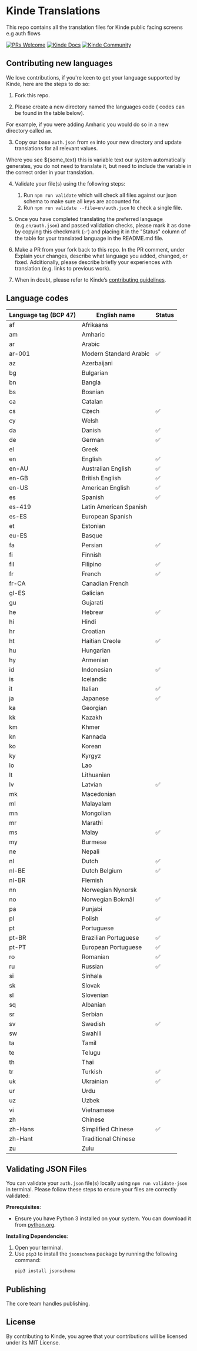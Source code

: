 # Kinde Translations

This repo contains all the translation files for Kinde public facing screens e.g auth flows

[![PRs Welcome](https://img.shields.io/badge/PRs-welcome-brightgreen.svg?style=flat-square)](https://makeapullrequest.com) [![Kinde Docs](https://img.shields.io/badge/Kinde-Docs-eee?style=flat-square)](https://kinde.com/docs/) [![Kinde Community](https://img.shields.io/badge/Kinde-Community-eee?style=flat-square)](https://thekindecommunity.slack.com)

## Contributing new languages

We love contributions, if you're keen to get your language supported by Kinde, here are the steps to do so:

1. Fork this repo.

2. Please create a new directory named the languages code ( codes can be found in the table below).

For example, if you were adding Amharic you would do so in a new directory called `am`.

3. Copy our base `auth.json` from `en` into your new directory and update translations for all relevant values.

Where you see ${some_text} this is variable text our system automatically generates, you do not need to translate it, but need to include the variable in the correct order in your translation.

4. Validate your file(s) using the following steps:

   1. Run `npm run validate` which will check all files against our json schema to make sure all keys are accounted for.
   2. Run `npm run validate --file=en/auth.json` to check a single file.

5. Once you have completed translating the preferred language (e.g.`en/auth.json`) and passed validation checks, please mark it as done by copying this checkmark (✅) and placing it in the "Status" column of the table for your translated language in the README.md file.

6. Make a PR from your fork back to this repo. In the PR comment, under Explain your changes, describe what language you added, changed, or fixed. Additionally, please describe briefly your experiences with translation (e.g. links to previous work). 

7. When in doubt, please refer to Kinde’s [contributing guidelines](https://github.com/kinde-oss/.github/blob/489e2ca9c3307c2b2e098a885e22f2239116394a/CONTRIBUTING.md).

## Language codes

| Language tag (BCP 47) | English name           |Status
| --------------------- | ---------------------- |----------------------
| af                    | Afrikaans              |
| am                    | Amharic                |
| ar                    | Arabic                 |
| ar-001                | Modern Standard Arabic |✅
| az                    | Azerbaijani            |
| bg                    | Bulgarian              |
| bn                    | Bangla                 |
| bs                    | Bosnian                |
| ca                    | Catalan                |
| cs                    | Czech                  |✅
| cy                    | Welsh                  |
| da                    | Danish                 |✅
| de                    | German                 |✅
| el                    | Greek                  |
| en                    | English                |✅
| en-AU                 | Australian English     |✅
| en-GB                 | British English        |✅
| en-US                 | American English       |✅
| es                    | Spanish                |✅
| es-419                | Latin American Spanish |
| es-ES                 | European Spanish       |
| et                    | Estonian               |
| eu-ES                 | Basque                 |
| fa                    | Persian                |✅
| fi                    | Finnish                |
| fil                   | Filipino               |✅
| fr                    | French                 |✅
| fr-CA                 | Canadian French        |
| gl-ES                 | Galician               |
| gu                    | Gujarati               |
| he                    | Hebrew                 |✅
| hi                    | Hindi                  |
| hr                    | Croatian               |
| ht                    | Haitian Creole         |✅
| hu                    | Hungarian              |
| hy                    | Armenian               |
| id                    | Indonesian             |✅
| is                    | Icelandic              |
| it                    | Italian                |✅
| ja                    | Japanese               |✅
| ka                    | Georgian               |
| kk                    | Kazakh                 |
| km                    | Khmer                  |
| kn                    | Kannada                |
| ko                    | Korean                 |
| ky                    | Kyrgyz                 |
| lo                    | Lao                    |
| lt                    | Lithuanian             |
| lv                    | Latvian                |✅
| mk                    | Macedonian             |
| ml                    | Malayalam              |
| mn                    | Mongolian              |
| mr                    | Marathi                |
| ms                    | Malay                  |✅
| my                    | Burmese                |
| ne                    | Nepali                 |
| nl                    | Dutch                  |✅
| nl-BE                 | Dutch Belgium          |✅
| nl-BR                 | Flemish                |
| nn                    | Norwegian Nynorsk      |
| no                    | Norwegian Bokmål       |✅
| pa                    | Punjabi                |
| pl                    | Polish                 |✅
| pt                    | Portuguese             |
| pt-BR                 | Brazilian Portuguese   |✅
| pt-PT                 | European Portuguese    |✅
| ro                    | Romanian               |✅
| ru                    | Russian                |✅
| si                    | Sinhala                |
| sk                    | Slovak                 |
| sl                    | Slovenian              |
| sq                    | Albanian               |
| sr                    | Serbian                |
| sv                    | Swedish                |✅
| sw                    | Swahili                |
| ta                    | Tamil                  |
| te                    | Telugu                 |
| th                    | Thai                   |
| tr                    | Turkish                |✅
| uk                    | Ukrainian              |✅
| ur                    | Urdu                   |
| uz                    | Uzbek                  |
| vi                    | Vietnamese             |
| zh                    | Chinese                |
| zh-Hans               | Simplified Chinese     |✅
| zh-Hant               | Traditional Chinese    |
| zu                    | Zulu                   |

## Validating JSON Files

You can validate your `auth.json` file(s) locally using `npm run validate-json` in terminal. Please follow these steps to ensure your files are correctly validated:

**Prerequisites**:

- Ensure you have Python 3 installed on your system. You can download it from [python.org](https://www.python.org/downloads/).

**Installing Dependencies**:

1. Open your terminal.
2. Use `pip3` to install the `jsonschema` package by running the following command:
   ```sh
   pip3 install jsonschema
   ```

## Publishing

The core team handles publishing.

## License

By contributing to Kinde, you agree that your contributions will be licensed under its MIT License.
